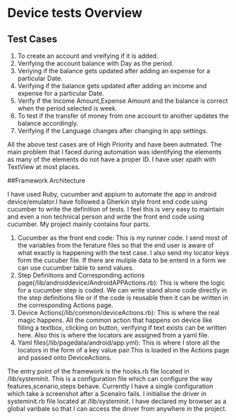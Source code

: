 # Device tests Overview

## Test Cases
1. To create an account and vreifying if it is added.
2. Verifying the account balance with Day as the period.
3. Veriying if the balance gets updated after adding an expense for a particular Date.
4. Verifying if the balance gets updated after adding an income and expense for a particular Date.
5. Verify if the Income Amount,Expense Amount and the balance is correct when the period selected is week.
6. To test if the transfer of money from one account to another updates the balance accordingly.
7. Verifying if the Language changes after changing in app settings.


All the above test cases are of High Priority and have been autmated. The main problem that I faced during automation was identifying the elements as many of the elements do not have a proper ID. I have user xpath with TextView at most places.

##Framework Architecture

I have used Ruby, cucumber and appium to automate the app in android device/emulator.I have followed a Gherkin style front end code using cucumber to write the definition of tests. I feel this is very easy to maintain and even a non technical person and write the front end code using cucumber. My project mainly contains four parts.

1. Cucumber as the front end code: This is my runner code. I send most of the variables from the ferature files so that the end user is aware of what exactly is happening with the test case. I also send my locator keys form the cucuber file. If there are muliple data to be enterd in a form we can use cucumber table to send values.
2. Step Definitions and Corresponding actions page(/lib/androiddevice/AndroidAPPActions.rb): This is where the logic for a cucumber step is coded. We can write stand alone code directly in the step definitions file or if the code is reusable then it can be written in the corresponding Actions page.
3. Device Actions(/lib/common/deviceActions.rb): This is where the real magic happens. All the common action that happens on device like filling a textbox, clicking on button, verifying if text exists can be written here. Also this is where the locators are assigned from a yaml file.
4. Yaml files(/lib/pagedata/android/app.yml): This is where I store all the locators in the form of a key value pair.This is loaded in the Actions page and passed onto DeviceActions.

The entry point of the framework is the hooks.rb file located in /lib/systeminit. This is a configuration file which can configure the way features,scenario,steps behave. Currently I have a single configuration which take a screenshot after a Scenairo fails. I initialise the driver in systeminit.rb file located at /lib/systeminit. I have declared my browser as a global varibale so that I can access the driver from anywhere in the project.
